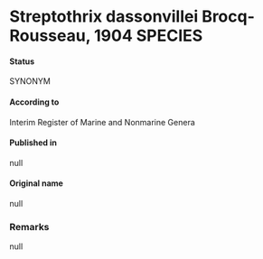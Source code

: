 # Streptothrix dassonvillei Brocq-Rousseau, 1904 SPECIES

#### Status
SYNONYM

#### According to
Interim Register of Marine and Nonmarine Genera

#### Published in
null

#### Original name
null

### Remarks
null